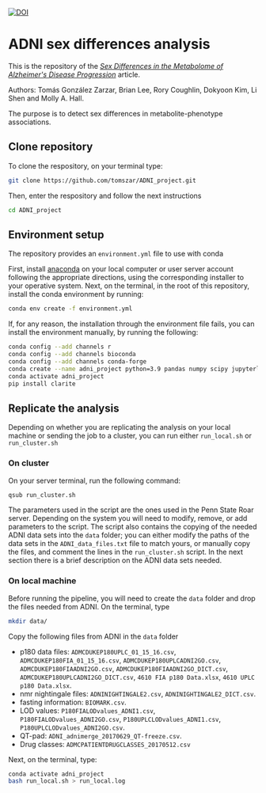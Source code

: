 [![DOI](https://zenodo.org/badge/DOI/10.5281/zenodo.6049171.svg)](https://doi.org/10.5281/zenodo.6049171)

# ADNI sex differences analysis

This is the repository of the *[Sex Differences in the Metabolome of Alzheimer's Disease Progression](https://www.frontiersin.org/articles/10.3389/fradi.2022.782864/full)* article.

Authors: Tomás González Zarzar, Brian Lee, Rory Coughlin, Dokyoon Kim, Li Shen and Molly A. Hall.

The purpose is to detect sex differences in metabolite-phenotype associations.

## Clone repository

To clone the respository, on your terminal type:

```bash
git clone https://github.com/tomszar/ADNI_project.git
```

Then, enter the respository and follow the next instructions

```bash
cd ADNI_project
```

## Environment setup

The repository provides an `environment.yml` file to use with conda

First, install [anaconda](https://www.anaconda.com/products/individual) on your local computer or user server account following the appropriate directions, using the corresponding installer to your operative system.
Next, on the terminal, in the root of this repository, install the conda environment by running:

```bash
conda env create -f environment.yml
```

If, for any reason, the installation through the environment file fails, you can install the environment manually, by running the following:

```bash
conda config --add channels r
conda config --add channels bioconda
conda config --add channels conda-forge
conda create --name adni_project python=3.9 pandas numpy scipy jupyterlab statsmodels scikit-learn pingouin r-base r-wgcna r-dplyr
conda activate adni_project
pip install clarite
```

## Replicate the analysis

Depending on whether you are replicating the analysis on your local machine or sending the job to a cluster, you can run either `run_local.sh` or `run_cluster.sh`

### On cluster

On your server terminal, run the following command:

```bash
qsub run_cluster.sh
```

The parameters used in the script are the ones used in the Penn State Roar server.
Depending on the system you will need to modify, remove, or add parameters to the script.
The script also contains the copying of the needed ADNI data sets into the `data` folder; you can either modify the paths of the data sets in the `ADNI_data_files.txt` file to match yours, or manually copy the files, and comment the lines in the `run_cluster.sh` script.
In the next section there is a brief description on the ADNI data sets needed.

### On local machine

Before running the pipeline, you will need to create the `data` folder and drop the files needed from ADNI.
On the terminal, type

```bash
mkdir data/
```

Copy the following files from ADNI in the `data` folder

- p180 data files: `ADMCDUKEP180UPLC_01_15_16.csv`, `ADMCDUKEP180FIA_01_15_16.csv`, `ADMCDUKEP180UPLCADNI2GO.csv`, `ADMCDUKEP180FIAADNI2GO.csv`, `ADMCDUKEP180FIAADNI2GO_DICT.csv`, `ADMCDUKEP180UPLCADNI2GO_DICT.csv`, `4610 FIA p180 Data.xlsx`, `4610 UPLC p180 Data.xlsx`.
- nmr nightingale files: `ADNINIGHTINGALE2.csv`, `ADNINIGHTINGALE2_DICT.csv`.
- fasting information: `BIOMARK.csv`.
- LOD values: `P180FIALODvalues_ADNI1.csv`, `P180FIALODvalues_ADNI2GO.csv`, `P180UPLCLODvalues_ADNI1.csv`, `P180UPLCLODvalues_ADNI2GO.csv`.
- QT-pad: `ADNI_adnimerge_20170629_QT-freeze.csv`.
- Drug classes: `ADMCPATIENTDRUGCLASSES_20170512.csv`

Next, on the terminal, type:

```bash
conda activate adni_project
bash run_local.sh > run_local.log
```
